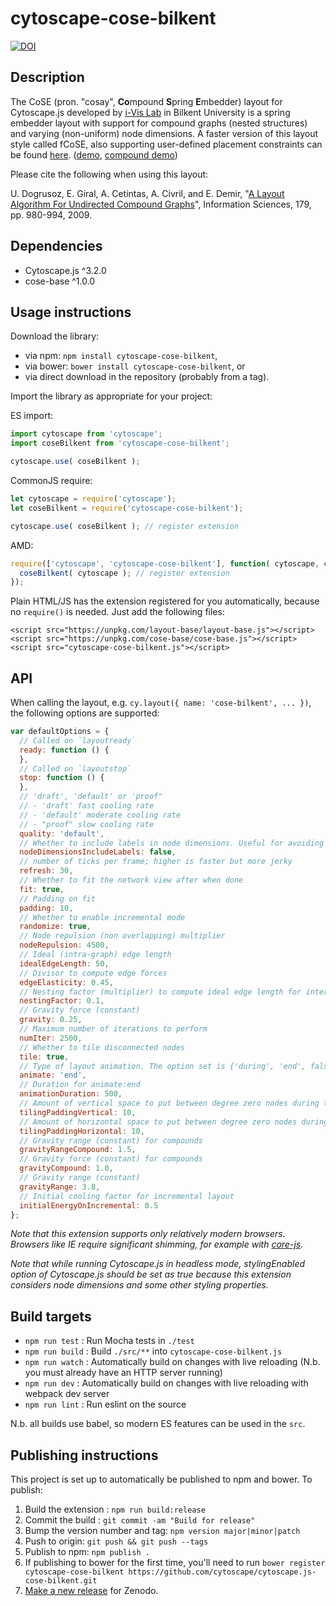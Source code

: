 cytoscape-cose-bilkent
================================================================================

[![DOI](https://zenodo.org/badge/42200589.svg)](https://zenodo.org/badge/latestdoi/42200589)

## Description

The CoSE (pron. "cosay", **Co**mpound **S**pring **E**mbedder) layout for Cytoscape.js developed by [i-Vis Lab](http://cs.bilkent.edu.tr/~ivis/) in Bilkent University is a spring embedder layout with support for compound graphs (nested structures) and varying (non-uniform) node dimensions. A faster version of this layout style called fCoSE, also supporting user-defined placement constraints can be found [here](https://github.com/iVis-at-Bilkent/cytoscape.js-fcose).
([demo](https://raw.githack.com/cytoscape/cytoscape.js-cose-bilkent/master/demo.html), [compound demo](https://raw.githack.com/cytoscape/cytoscape.js-cose-bilkent/master/demo-compound.html))

Please cite the following when using this layout:

U. Dogrusoz, E. Giral, A. Cetintas, A. Civril, and E. Demir, "[A Layout Algorithm For Undirected Compound Graphs](http://www.sciencedirect.com/science/article/pii/S0020025508004799)", Information Sciences, 179, pp. 980-994, 2009.

## Dependencies

 * Cytoscape.js ^3.2.0
 * cose-base ^1.0.0


## Usage instructions

Download the library:
 * via npm: `npm install cytoscape-cose-bilkent`,
 * via bower: `bower install cytoscape-cose-bilkent`, or
 * via direct download in the repository (probably from a tag).

Import the library as appropriate for your project:

ES import:

```js
import cytoscape from 'cytoscape';
import coseBilkent from 'cytoscape-cose-bilkent';

cytoscape.use( coseBilkent );
```

CommonJS require:

```js
let cytoscape = require('cytoscape');
let coseBilkent = require('cytoscape-cose-bilkent');

cytoscape.use( coseBilkent ); // register extension
```

AMD:

```js
require(['cytoscape', 'cytoscape-cose-bilkent'], function( cytoscape, coseBilkent ){
  coseBilkent( cytoscape ); // register extension
});
```

Plain HTML/JS has the extension registered for you automatically, because no `require()` is needed. Just add the following files:

```
<script src="https://unpkg.com/layout-base/layout-base.js"></script>
<script src="https://unpkg.com/cose-base/cose-base.js"></script>
<script src="cytoscape-cose-bilkent.js"></script>
```


## API

When calling the layout, e.g. `cy.layout({ name: 'cose-bilkent', ... })`, the following options are supported:

```js
var defaultOptions = {
  // Called on `layoutready`
  ready: function () {
  },
  // Called on `layoutstop`
  stop: function () {
  },
  // 'draft', 'default' or 'proof" 
  // - 'draft' fast cooling rate 
  // - 'default' moderate cooling rate 
  // - "proof" slow cooling rate
  quality: 'default',
  // Whether to include labels in node dimensions. Useful for avoiding label overlap
  nodeDimensionsIncludeLabels: false,
  // number of ticks per frame; higher is faster but more jerky
  refresh: 30,
  // Whether to fit the network view after when done
  fit: true,
  // Padding on fit
  padding: 10,
  // Whether to enable incremental mode
  randomize: true,
  // Node repulsion (non overlapping) multiplier
  nodeRepulsion: 4500,
  // Ideal (intra-graph) edge length
  idealEdgeLength: 50,
  // Divisor to compute edge forces
  edgeElasticity: 0.45,
  // Nesting factor (multiplier) to compute ideal edge length for inter-graph edges
  nestingFactor: 0.1,
  // Gravity force (constant)
  gravity: 0.25,
  // Maximum number of iterations to perform
  numIter: 2500,
  // Whether to tile disconnected nodes
  tile: true,
  // Type of layout animation. The option set is {'during', 'end', false}
  animate: 'end',
  // Duration for animate:end
  animationDuration: 500,
  // Amount of vertical space to put between degree zero nodes during tiling (can also be a function)
  tilingPaddingVertical: 10,
  // Amount of horizontal space to put between degree zero nodes during tiling (can also be a function)
  tilingPaddingHorizontal: 10,
  // Gravity range (constant) for compounds
  gravityRangeCompound: 1.5,
  // Gravity force (constant) for compounds
  gravityCompound: 1.0,
  // Gravity range (constant)
  gravityRange: 3.8,
  // Initial cooling factor for incremental layout
  initialEnergyOnIncremental: 0.5
};
```

*Note that this extension supports only relatively modern browsers.  Browsers like IE require significant shimming, for example with [core-js](https://www.npmjs.com/package/core-js).*

*Note that while running Cytoscape.js in headless mode, stylingEnabled option of Cytoscape.js should be set as true because this extension considers node dimensions and some other styling properties.*


## Build targets

* `npm run test` : Run Mocha tests in `./test`
* `npm run build` : Build `./src/**` into `cytoscape-cose-bilkent.js`
* `npm run watch` : Automatically build on changes with live reloading (N.b. you must already have an HTTP server running)
* `npm run dev` : Automatically build on changes with live reloading with webpack dev server
* `npm run lint` : Run eslint on the source

N.b. all builds use babel, so modern ES features can be used in the `src`.


## Publishing instructions

This project is set up to automatically be published to npm and bower.  To publish:

1. Build the extension : `npm run build:release`
1. Commit the build : `git commit -am "Build for release"`
1. Bump the version number and tag: `npm version major|minor|patch`
1. Push to origin: `git push && git push --tags`
1. Publish to npm: `npm publish .`
1. If publishing to bower for the first time, you'll need to run `bower register cytoscape-cose-bilkent https://github.com/cytoscape/cytoscape.js-cose-bilkent.git`
1. [Make a new release](https://github.com/cytoscape/cytoscape.js-cose-bilkent/releases/new) for Zenodo.
